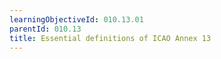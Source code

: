 ```yaml
---
learningObjectiveId: 010.13.01
parentId: 010.13
title: Essential definitions of ICAO Annex 13
---
```



